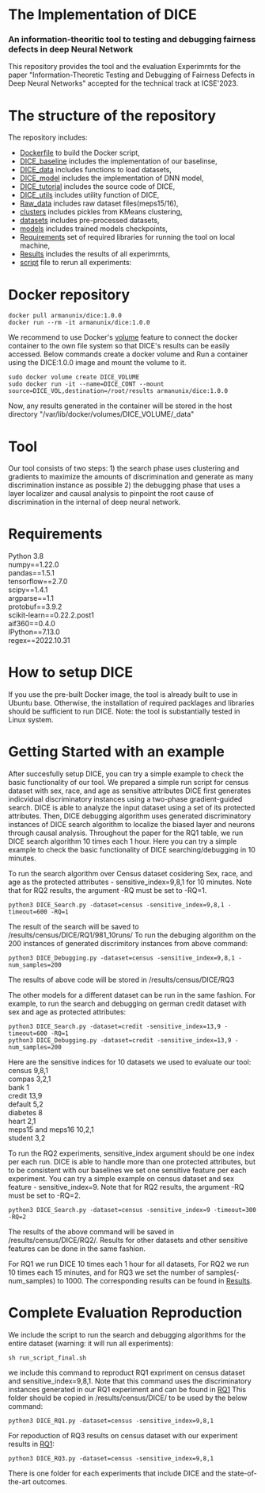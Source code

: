 # The Implementation of DICE
### An information-theoritic tool to testing and debugging fairness defects in deep Neural Network

This repository provides the tool and the evaluation Experimrnts for the paper "Information-Theoretic Testing and Debugging of
Fairness Defects in Deep Neural Networks" accepted for the technical track at ICSE'2023.

# The structure of the repository 

The repository includes:

- [Dockerfile](https://github.com/armanunix/Fairness-testing/blob/main/DICE/Dockerfile) to build the Docker script,
- [DICE_baseline](https://github.com/armanunix/Fairness-testing/tree/main/DICE/DICE_baseline) includes the implementation of our baselinse,    
- [DICE_data](https://github.com/armanunix/Fairness-testing/tree/main/DICE/DICE_data) includes functions to load datasets,     
- [DICE_model](https://github.com/armanunix/Fairness-testing/tree/main/DICE/DICE_model) includes the implementation of DNN model,    
- [DICE_tutorial](https://github.com/armanunix/Fairness-testing/tree/main/DICE/DICE_tutorial) includes the source code of DICE, 
- [DICE_utils](https://github.com/armanunix/Fairness-testing/tree/main/DICE/DICE_utils) includes utility function of DICE,    
- [Raw_data](https://github.com/armanunix/Fairness-testing/tree/main/DICE/Raw_data/raw) includes raw dataset files(meps15/16),    
- [clusters](https://github.com/armanunix/Fairness-testing/tree/main/DICE/clusters) includes pickles from KMeans clustering,   
- [datasets](https://github.com/armanunix/Fairness-testing/tree/main/DICE/datasets) includes pre-processed datasets,   
- [models](https://github.com/armanunix/Fairness-testing/tree/main/DICE/models) includes trained models checkpoints,  
- [Requirements](https://github.com/armanunix/Fairness-testing/blob/main/DICE/Requirements.txt) set of required libraries for running the tool on local machine, 
- [Results](https://minersutep-my.sharepoint.com/:f:/g/personal/vmonjezi_miners_utep_edu/EqN3oXLgnppGuxsgdMqBH54BuDSfFgUUX0xS5E5O-aMBQw?e=pMY2Eg) includes the results of all experimrnts,  
- [script](https://github.com/armanunix/Fairness-testing/blob/main/DICE/DICE_tutorial/run_script_final.sh) file to rerun all experiments: 

# Docker repository
```
docker pull armanunix/dice:1.0.0
docker run --rm -it armanunix/dice:1.0.0
```
We recommend to use Docker's [volume](https://docs.docker.com/engine/reference/run/#volume-shared-filesystems) feature to connect the docker container to the own file system so that DICE's results can be easily accessed. Below commands create a docker volume and Run a container using the DICE:1.0.0 image and mount the volume to it.
```
sudo docker volume create DICE_VOLUME
sudo docker run -it --name=DICE_CONT --mount source=DICE_VOL,destination=/root/results armanunix/dice:1.0.0
```
Now, any results generated in the container will be stored in the host directory "/var/lib/docker/volumes/DICE_VOLUME/_data"

# Tool
Our tool consists of two steps: 1) the search phase uses clustering and gradients to maximize the
amounts of discrimination and generate as many discrimination instance as possible 2) the debugging
phase that uses a layer localizer and causal analysis to pinpoint the root cause of discrimination
in the internal of deep neural network.

# Requirements
Python 3.8  
numpy==1.22.0  
pandas==1.5.1  
tensorflow==2.7.0  
scipy==1.4.1  
argparse==1.1  
protobuf==3.9.2  
scikit-learn==0.22.2.post1   
aif360==0.4.0  
IPython==7.13.0  
regex==2022.10.31
# How to setup DICE
If you use the pre-built Docker image, the tool is already built to use in Ubuntu base. Otherwise, the installation of required packlages and libraries should be sufficient to run DICE. Note: the tool is substantially tested in Linux system.
# Getting Started with an example
After succesfully setup DICE, you can try a simple example to check the basic functionality of our tool. We prepared a simple run script for census dataset with sex, race, and age as sensitive attributes
DICE first generates indicvidual discriminatory instances using a two-phase gradient-guided search. DICE is able to analyze the input dataset using a set of its protected attributes. Then, DICE debugging algorithm uses generated discriminatory instances of DICE search algorithm to localize the biased layer and neurons through causal analysis. Throughout the paper for the RQ1 table, we run DICE search algorithm 10 times each 1 hour. Here you can try a simple example to check the basic functionality of DICE searching/debugging in 10 minutes.


To run the search algorithm over Census dataset cosidering Sex, race, and age as the protected attributes - sensitive_index=9,8,1 for 10 minutes. Note that for RQ2 results, the argument -RQ must be set to -RQ=1. 
```
python3 DICE_Search.py -dataset=census -sensitive_index=9,8,1 -timeout=600 -RQ=1
```
The result of the search will be saved to /results/census/DICE/RQ1/981_10runs/
To run the debuging algorithm on the 200 instances of generated discrimitory instances from above command:
```
python3 DICE_Debugging.py -dataset=census -sensitive_index=9,8,1 -num_samples=200
```
The results of above code will be stored in /results/census/DICE/RQ3

The other models for a different dataset can be run in the same fashion. For example, to run the search and debugging on german credit dataset with sex and age as protected attributes:
```
python3 DICE_Search.py -dataset=credit -sensitive_index=13,9 -timeout=600 -RQ=1
python3 DICE_Debugging.py -dataset=credit -sensitive_index=13,9 -num_samples=200
```
Here are the sensitive indices for 10 datasets we used to evaluate our tool:   
census 9,8,1   
compas 3,2,1   
bank 1   
credit 13,9   
default 5,2   
diabetes 8  
heart 2,1   
meps15 and meps16 10,2,1   
student 3,2



To run the RQ2 experiments, sensitive_index argument should be one index per each run. DICE is able to handle more than one protected attributes, but to be consistent with our baselines we set one sensitive feature per each experiment. You can try a simple example on census dataset and sex feature - sensitive_index=9. Note that for RQ2 results, the argument -RQ must be set to -RQ=2.
```
python3 DICE_Search.py -dataset=census -sensitive_index=9 -timeout=300 -RQ=2
```
The results of the above command will be saved in /results/census/DICE/RQ2/. Results for other datasets and other sensitive features can be done in the same fashion.

For RQ1 we run DICE 10 times each 1 hour for all datasets, For RQ2 we run 10 times each 15 minutes, and for RQ3 we set the number of samples(-num_samples) to 1000. The corresponding results can be found in [Results](https://minersutep-my.sharepoint.com/:f:/g/personal/vmonjezi_miners_utep_edu/EqN3oXLgnppGuxsgdMqBH54BuDSfFgUUX0xS5E5O-aMBQw?e=ZAWhbJ).

# Complete Evaluation Reproduction
We include the script to run the search and debugging algorithms for the entire dataset (warning: it will run all experiments):
```
sh run_script_final.sh
```
we include this command to reproduct RQ1 expriment on census dataset and sensitive_index=9,8,1. Note that this command uses the discriminatory instances generated in our RQ1 experiment and can be found in [RQ1](https://minersutep-my.sharepoint.com/:f:/g/personal/vmonjezi_miners_utep_edu/EmUeDc0IaFxCpFflp0C-8AMBN_vmV2guny4JMZhBtAYOXQ?e=rMz2Mm)
This folder should be copied in /results/census/DICE/ to be used by the below command:
```
python3 DICE_RQ1.py -dataset=census -sensitive_index=9,8,1
```

For repoduction of RQ3 results on census dataset with our experiment results in [RQ1](https://minersutep-my.sharepoint.com/:f:/g/personal/vmonjezi_miners_utep_edu/EmUeDc0IaFxCpFflp0C-8AMBN_vmV2guny4JMZhBtAYOXQ?e=rMz2Mm):
```
python3 DICE_RQ3.py -dataset=census -sensitive_index=9,8,1
```
There is one folder for each experiments that include DICE and the state-of-the-art outcomes.
